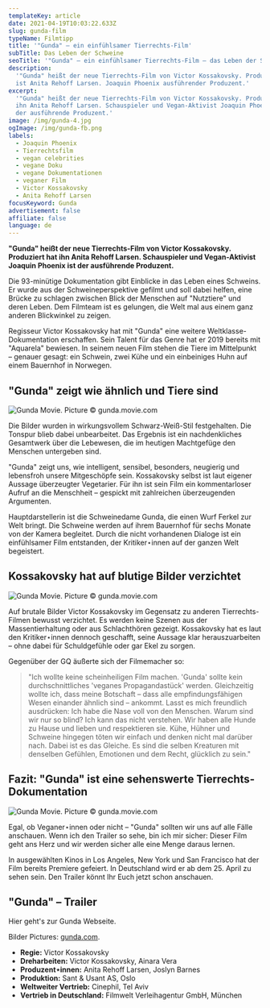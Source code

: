 ```yaml
---
templateKey: article
date: 2021-04-19T10:03:22.633Z
slug: gunda-film
typeName: Filmtipp
title: '"Gunda" – ein einfühlsamer Tierrechts-Film'
subTitle: Das Leben der Schweine
seoTitle: '"Gunda" – ein einfühlsamer Tierrechts-Film – das Leben der Schweine'
description:
  '"Gunda" heißt der neue Tierrechts-Film von Victor Kossakovsky. Produzentin
  ist Anita Rehoff Larsen. Joaquin Phoenix ausführender Produzent.'
excerpt:
  '"Gunda" heißt der neue Tierrechts-Film von Victor Kossakovsky. Produziert hat
  ihn Anita Rehoff Larsen. Schauspieler und Vegan-Aktivist Joaquin Phoenix ist
  der ausführende Produzent.'
image: /img/gunda-4.jpg
ogImage: /img/gunda-fb.png
labels:
  - Joaquin Phoenix
  - Tierrechtsfilm
  - vegan celebrities
  - vegane Doku
  - vegane Dokumentationen
  - veganer Film
  - Victor Kossakovsky
  - Anita Rehoff Larsen
focusKeyword: Gunda
advertisement: false
affiliate: false
language: de
---
```


**"Gunda" heißt der neue Tierrechts-Film von Victor Kossakovsky. Produziert hat
ihn Anita Rehoff Larsen. Schauspieler und Vegan-Aktivist Joaquin Phoenix ist der
ausführende Produzent.**

Die 93-minütige Dokumentation gibt Einblicke in das Leben eines Schweins. Er
wurde aus der Schweineperspektive gefilmt und soll dabei helfen, eine Brücke zu
schlagen zwischen Blick der Menschen auf "Nutztiere" und deren Leben. Dem
Filmteam ist es gelungen, die Welt mal aus einem ganz anderen Blickwinkel zu
zeigen.

Regisseur Victor Kossakovsky hat mit "Gunda" eine weitere
Weltklasse-Dokumentation erschaffen. Sein Talent für das Genre hat er 2019
bereits mit "Aquarela" bewiesen. In seinem neuen Film stehen die Tiere im
Mittelpunkt – genauer gesagt: ein Schwein, zwei Kühe und ein einbeiniges Huhn
auf einem Bauernhof in Norwegen.

## "Gunda" zeigt wie ähnlich und Tiere sind

![Gunda Movie. Picture © gunda.movie.com](/img/gunda-1.jpg 'Gunda Movie. Picture © gunda.movie.com')

Die Bilder wurden in wirkungsvollem Schwarz-Weiß-Stil festgehalten. Die Tonspur
blieb dabei unbearbeitet. Das Ergebnis ist ein nachdenkliches Gesamtwerk über
die Lebewesen, die im heutigen Machtgefüge den Menschen untergeben sind.

"Gunda" zeigt uns, wie intelligent, sensibel, besonders, neugierig und
lebensfroh unsere Mitgeschöpfe sein. Kossakovsky selbst ist laut eigener Aussage
überzeugter Vegetarier. Für ihn ist sein Film ein kommentarloser Aufruf an die
Menschheit – gespickt mit zahlreichen überzeugenden Argumenten.

Hauptdarstellerin ist die Schweinedame Gunda, die einen Wurf Ferkel zur Welt
bringt. Die Schweine werden auf ihrem Bauernhof für sechs Monate von der Kamera
begleitet. Durch die nicht vorhandenen Dialoge ist ein einfühlsamer Film
entstanden, der Kritiker⋆innen auf der ganzen Welt begeistert.

## Kossakovsky hat auf blutige Bilder verzichtet

![Gunda Movie. Picture © gunda.movie.com](/img/gunda-3.jpg 'Gunda Movie. Picture © gunda.movie.com')

Auf brutale Bilder Victor Kossakovsky im Gegensatz zu anderen Tierrechts-Filmen
bewusst verzichtet. Es werden keine Szenen aus der Massentierhaltung oder aus
Schlachthören gezeigt. Kossakovsky hat es laut den Kritiker⋆innen dennoch
geschafft, seine Aussage klar herauszuarbeiten – ohne dabei für Schuldgefühle
oder gar Ekel zu sorgen.

Gegenüber der GQ äußerte sich der Filmemacher so:

> "Ich wollte keine scheinheiligen Film machen. 'Gunda' sollte kein
> durchschnittliches 'veganes Propagandastück' werden. Gleichzeitig wollte ich,
> dass meine Botschaft – dass alle empfindungsfähigen Wesen einander ähnlich
> sind – ankommt. Lasst es mich freundlich ausdrücken: Ich habe die Nase voll
> von den Menschen. Warum sind wir nur so blind? Ich kann das nicht verstehen.
> Wir haben alle Hunde zu Hause und lieben und respektieren sie. Kühe, Hühner
> und Schweine hingegen töten wir einfach und denken nicht mal darüber nach.
> Dabei ist es das Gleiche. Es sind die selben Kreaturen mit denselben Gefühlen,
> Emotionen und dem Recht, glücklich zu sein."

## Fazit: "Gunda" ist eine sehenswerte Tierrechts-Dokumentation

![Gunda Movie. Picture © gunda.movie.com](/img/gunda-2.jpg 'Gunda Movie. Picture © gunda.movie.com')

Egal, ob Veganer⋆innen oder nicht – "Gunda" sollten wir uns auf alle Fälle
anschauen. Wenn ich den Trailer so sehe, bin ich mir sicher: Dieser Film geht
ans Herz und wir werden sicher alle eine Menge daraus lernen.

In ausgewählten Kinos in Los Angeles, New York und San Francisco hat der Film
bereits Premiere gefeiert. In Deutschland wird er ab dem 25. April zu sehen
sein. Den Trailer könnt Ihr Euch jetzt schon anschauen.

## "Gunda" – Trailer

<YouTube id="afZ6n7lwx48" />

Hier geht's zur Gunda Webseite.

Bilder Pictures: [gunda.com](https://www.gunda.movie/).

- **Regie:** Victor Kossakovsky
- **Dreharbeiten:** Victor Kossakovsky, Ainara Vera
- **Produzent⋆innen:** Anita Rehoff Larsen, Joslyn Barnes
- **Produktion:** Sant & Usant AS, Oslo
- **Weltweiter Vertrieb:** Cinephil, Tel Aviv
- **Vertrieb in Deutschland:** Filmwelt Verleihagentur GmbH, München
